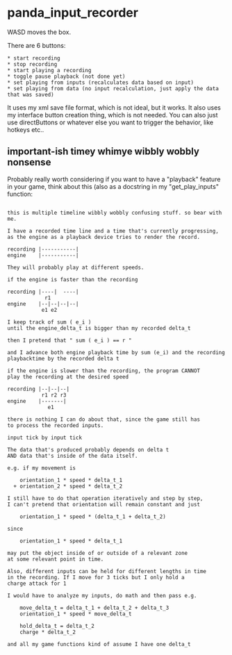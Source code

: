# panda_input_recorder

WASD moves the box.

There are 6 buttons: 
 
    * start recording
    * stop recording
    * start playing a recording
    * toggle pause playback (not done yet)
    * set playing from inputs (recalculates data based on input)
    * set playing from data (no input recalculation, just apply the data that was saved)
    
It uses my xml save file format, which is not ideal, but it works.
It also uses my interface button creation thing, which is not needed. You can also just use directButtons or whatever else you want to trigger the behavior, like hotkeys etc..

## important-ish timey whimye wibbly wobbly nonsense

Probably really worth considering if you want to have a "playback" feature in your game, think about this (also as a docstring in my "get_play_inputs" function:

```

this is multiple timeline wibbly wobbly confusing stuff. so bear with me.

I have a recorded time line and a time that's currently progressing, as the engine as a playback device tries to render the record.

recording |-----------|
engine    |-----------|

They will probably play at different speeds.

if the engine is faster than the recording

recording |----|  ----| 
            r1
engine    |--|--|--|--|
           e1 e2

I keep track of sum ( e_i )
until the engine_delta_t is bigger than my recorded delta_t

then I pretend that " sum ( e_i ) == r "

and I advance both engine playback time by sum (e_i) and the recording playbacktime by the recorded delta t

if the engine is slower than the recording, the program CANNOT
play the recording at the desired speed

recording |--|--|--| 
           r1 r2 r3
engine    |-------|
             e1 

there is nothing I can do about that, since the game still has 
to process the recorded inputs.

input tick by input tick

The data that's produced probably depends on delta t
AND data that's inside of the data itself.

e.g. if my movement is 

    orientation_1 * speed * delta_t_1 
  + orientation_2 * speed * delta_t_2

I still have to do that operation iteratively and step by step,
I can't pretend that orientation will remain constant and just

    orientation_1 * speed * (delta_t_1 + delta_t_2)

since 

    orientation_1 * speed * delta_t_1 

may put the object inside of or outside of a relevant zone
at some relevant point in time.

Also, different inputs can be held for different lengths in time 
in the recording. If I move for 3 ticks but I only hold a 
charge attack for 1

I would have to analyze my inputs, do math and then pass e.g.

    move_delta_t = delta_t_1 + delta_t_2 + delta_t_3
    orientation_1 * speed * move_delta_t 

    hold_delta_t = delta_t_2
    charge * delta_t_2

and all my game functions kind of assume I have one delta_t

```
